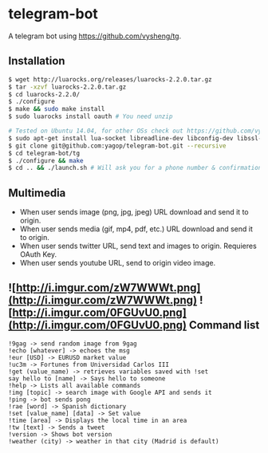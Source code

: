 telegram-bot
============

A telegram bot using https://github.com/vysheng/tg.

Installation
------------
```bash
$ wget http://luarocks.org/releases/luarocks-2.2.0.tar.gz
$ tar -xzvf luarocks-2.2.0.tar.gz 
$ cd luarocks-2.2.0/
$ ./configure 
$ make && sudo make install
$ sudo luarocks install oauth # You need unzip
```

```bash
# Tested on Ubuntu 14.04, for other OSs check out https://github.com/vysheng/tg#installation
$ sudo apt-get install lua-socket libreadline-dev libconfig-dev libssl-dev lua5.2 liblua5.2-dev libevent-dev
$ git clone git@github.com:yagop/telegram-bot.git --recursive
$ cd telegram-bot/tg
$ ./configure && make
$ cd .. && ./launch.sh # Will ask you for a phone number & confirmation code.
```

Multimedia
----------
- When user sends image (png, jpg, jpeg) URL download and send it to origin.
- When user sends media (gif, mp4, pdf, etc.) URL download and send it to origin.
- When user sends twitter URL, send text and images to origin. Requieres OAuth Key.
- When user sends youtube URL, send to origin video image.

![http://i.imgur.com/zW7WWWt.png](http://i.imgur.com/zW7WWWt.png) ![http://i.imgur.com/0FGUvU0.png](http://i.imgur.com/0FGUvU0.png)
Command list
------------
```
!9gag -> send random image from 9gag
!echo [whatever] -> echoes the msg
!eur [USD] -> EURUSD market value
!uc3m -> Fortunes from Universidad Carlos III
!get (value_name) -> retrieves variables saved with !set
say hello to [name] -> Says hello to someone
!help -> Lists all available commands
!img [topic] -> search image with Google API and sends it
!ping -> bot sends pong
!rae [word] -> Spanish dictionary
!set [value_name] [data] -> Set value
!time [area] -> Displays the local time in an area
!tw [text] -> Sends a tweet
!version -> Shows bot version
!weather (city) -> weather in that city (Madrid is default)
```


